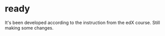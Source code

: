 # ready
 It's been developed according to the instruction from the edX course.
Still making some changes.
